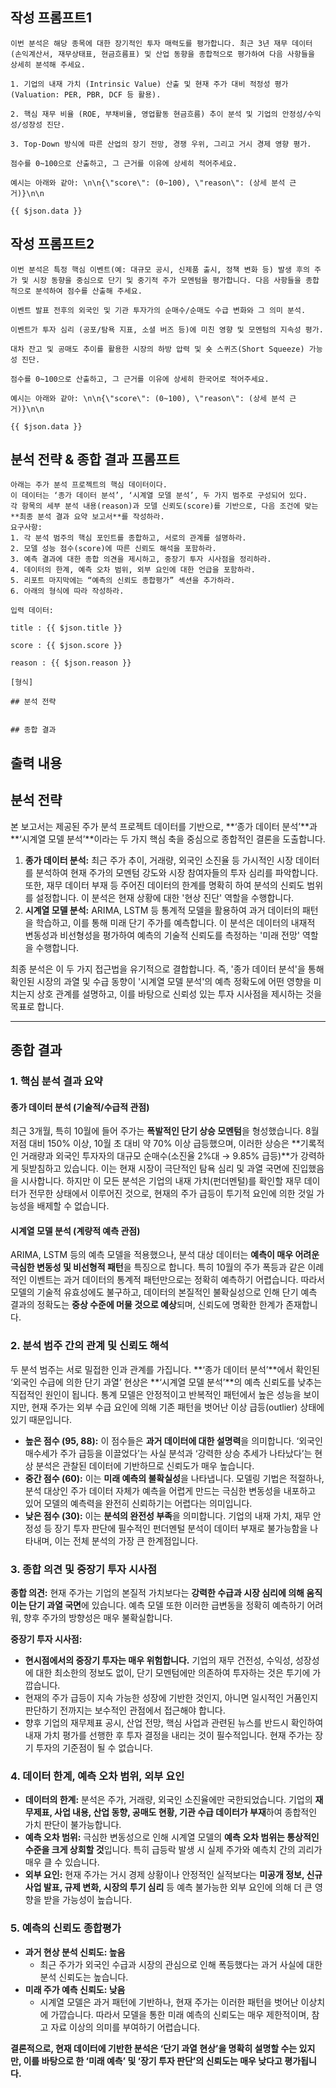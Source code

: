 ## 작성 프롬프트1
```
이번 분석은 해당 종목에 대한 장기적인 투자 매력도를 평가합니다. 최근 3년 재무 데이터 (손익계산서, 재무상태표, 현금흐름표) 및 산업 동향을 종합적으로 평가하여 다음 사항들을 상세히 분석해 주세요.

1. 기업의 내재 가치 (Intrinsic Value) 산출 및 현재 주가 대비 적정성 평가 (Valuation: PER, PBR, DCF 등 활용).

2. 핵심 재무 비율 (ROE, 부채비율, 영업활동 현금흐름) 추이 분석 및 기업의 안정성/수익성/성장성 진단.

3. Top-Down 방식에 따른 산업의 장기 전망, 경쟁 우위, 그리고 거시 경제 영향 평가.

점수를 0~100으로 산출하고, 그 근거를 이유에 상세히 적어주세요.

예시는 아래와 같아: \n\n{\"score\": (0~100), \"reason\": (상세 분석 근거)}\n\n

{{ $json.data }}
```

## 작성 프롬프트2
```
이번 분석은 특정 핵심 이벤트(예: 대규모 공시, 신제품 출시, 정책 변화 등) 발생 후의 주가 및 시장 동향을 중심으로 단기 및 중기적 주가 모멘텀을 평가합니다. 다음 사항들을 종합적으로 분석하여 점수를 산출해 주세요.

이벤트 발표 전후의 외국인 및 기관 투자가의 순매수/순매도 수급 변화와 그 의미 분석.

이벤트가 투자 심리 (공포/탐욕 지표, 소셜 버즈 등)에 미친 영향 및 모멘텀의 지속성 평가.

대차 잔고 및 공매도 추이를 활용한 시장의 하방 압력 및 숏 스퀴즈(Short Squeeze) 가능성 진단.

점수를 0~100으로 산출하고, 그 근거를 이유에 상세히 한국어로 적어주세요.

예시는 아래와 같아: \n\n{\"score\": (0~100), \"reason\": (상세 분석 근거)}\n\n

{{ $json.data }}
```
## 분석 전략 & 종합 결과 프롬프트
```
아래는 주가 분석 프로젝트의 핵심 데이터이다.
이 데이터는 ‘종가 데이터 분석’, ‘시계열 모델 분석’, 두 가지 범주로 구성되어 있다.
각 항목의 세부 분석 내용(reason)과 모델 신뢰도(score)를 기반으로, 다음 조건에 맞는 **최종 분석 결과 요약 보고서**를 작성하라.
요구사항:
1. 각 분석 범주의 핵심 포인트를 종합하고, 서로의 관계를 설명하라.
2. 모델 성능 점수(score)에 따른 신뢰도 해석을 포함하라.
3. 예측 결과에 대한 종합 의견을 제시하고, 중장기 투자 시사점을 정리하라.
4. 데이터의 한계, 예측 오차 범위, 외부 요인에 대한 언급을 포함하라.
5. 리포트 마지막에는 “예측의 신뢰도 종합평가” 섹션을 추가하라.
6. 아래의 형식에 따라 작성하라.

입력 데이터:

title : {{ $json.title }}

score : {{ $json.score }}

reason : {{ $json.reason }}

[형식]

## 분석 전략


## 종합 결과
```

## 출력 내용


## 분석 전략

본 보고서는 제공된 주가 분석 프로젝트 데이터를 기반으로, **‘종가 데이터 분석’**과 **‘시계열 모델 분석’**이라는 두 가지 핵심 축을 중심으로 종합적인 결론을 도출합니다.

1.  **종가 데이터 분석:** 최근 주가 추이, 거래량, 외국인 소진율 등 가시적인 시장 데이터를 분석하여 현재 주가의 모멘텀 강도와 시장 참여자들의 투자 심리를 파악합니다. 또한, 재무 데이터 부재 등 주어진 데이터의 한계를 명확히 하여 분석의 신뢰도 범위를 설정합니다. 이 분석은 현재 상황에 대한 '현상 진단' 역할을 수행합니다.
2.  **시계열 모델 분석:** ARIMA, LSTM 등 통계적 모델을 활용하여 과거 데이터의 패턴을 학습하고, 이를 통해 미래 단기 주가를 예측합니다. 이 분석은 데이터의 내재적 변동성과 비선형성을 평가하여 예측의 기술적 신뢰도를 측정하는 '미래 전망' 역할을 수행합니다.

최종 분석은 이 두 가지 접근법을 유기적으로 결합합니다. 즉, '종가 데이터 분석'을 통해 확인된 시장의 과열 및 수급 동향이 '시계열 모델 분석'의 예측 정확도에 어떤 영향을 미치는지 상호 관계를 설명하고, 이를 바탕으로 신뢰성 있는 투자 시사점을 제시하는 것을 목표로 합니다.

***

## 종합 결과

### 1. 핵심 분석 결과 요약

#### **종가 데이터 분석 (기술적/수급적 관점)**
최근 3개월, 특히 10월에 들어 주가는 **폭발적인 단기 상승 모멘텀**을 형성했습니다. 8월 저점 대비 150% 이상, 10월 초 대비 약 70% 이상 급등했으며, 이러한 상승은 **기록적인 거래량과 외국인 투자자의 대규모 순매수(소진율 2%대 → 9.85% 급등)**가 강력하게 뒷받침하고 있습니다. 이는 현재 시장이 극단적인 탐욕 심리 및 과열 국면에 진입했음을 시사합니다. 하지만 이 모든 분석은 기업의 내재 가치(펀더멘털)를 확인할 재무 데이터가 전무한 상태에서 이루어진 것으로, 현재의 주가 급등이 투기적 요인에 의한 것일 가능성을 배제할 수 없습니다.

#### **시계열 모델 분석 (계량적 예측 관점)**
ARIMA, LSTM 등의 예측 모델을 적용했으나, 분석 대상 데이터는 **예측이 매우 어려운 극심한 변동성 및 비선형적 패턴**을 특징으로 합니다. 특히 10월의 주가 폭등과 같은 이례적인 이벤트는 과거 데이터의 통계적 패턴만으로는 정확히 예측하기 어렵습니다. 따라서 모델의 기술적 유효성에도 불구하고, 데이터의 본질적인 불확실성으로 인해 단기 예측 결과의 정확도는 **중상 수준에 머물 것으로 예상**되며, 신뢰도에 명확한 한계가 존재합니다.

### 2. 분석 범주 간의 관계 및 신뢰도 해석

두 분석 범주는 서로 밀접한 인과 관계를 가집니다. **‘종가 데이터 분석’**에서 확인된 ‘외국인 수급에 의한 단기 과열’ 현상은 **‘시계열 모델 분석’**의 예측 신뢰도를 낮추는 직접적인 원인이 됩니다. 통계 모델은 안정적이고 반복적인 패턴에서 높은 성능을 보이지만, 현재 주가는 외부 수급 요인에 의해 기존 패턴을 벗어난 이상 급등(outlier) 상태에 있기 때문입니다.

*   **높은 점수 (95, 88):** 이 점수들은 **과거 데이터에 대한 설명력**을 의미합니다. ‘외국인 매수세가 주가 급등을 이끌었다’는 사실 분석과 ‘강력한 상승 추세가 나타났다’는 현상 분석은 관찰된 데이터에 기반하므로 신뢰도가 매우 높습니다.
*   **중간 점수 (60):** 이는 **미래 예측의 불확실성**을 나타냅니다. 모델링 기법은 적절하나, 분석 대상인 주가 데이터 자체가 예측을 어렵게 만드는 극심한 변동성을 내포하고 있어 모델의 예측력을 완전히 신뢰하기는 어렵다는 의미입니다.
*   **낮은 점수 (30):** 이는 **분석의 완전성 부족**을 의미합니다. 기업의 내재 가치, 재무 안정성 등 장기 투자 판단에 필수적인 펀더멘털 분석이 데이터 부재로 불가능함을 나타내며, 이는 전체 분석의 가장 큰 한계점입니다.

### 3. 종합 의견 및 중장기 투자 시사점

**종합 의견:** 현재 주가는 기업의 본질적 가치보다는 **강력한 수급과 시장 심리에 의해 움직이는 단기 과열 국면**에 있습니다. 예측 모델 또한 이러한 급변동을 정확히 예측하기 어려워, 향후 주가의 방향성은 매우 불확실합니다.

**중장기 투자 시사점:**
*   **현시점에서의 중장기 투자는 매우 위험합니다.** 기업의 재무 건전성, 수익성, 성장성에 대한 최소한의 정보도 없이, 단기 모멘텀에만 의존하여 투자하는 것은 투기에 가깝습니다.
*   현재의 주가 급등이 지속 가능한 성장에 기반한 것인지, 아니면 일시적인 거품인지 판단하기 전까지는 보수적인 관점에서 접근해야 합니다.
*   향후 기업의 재무제표 공시, 산업 전망, 핵심 사업과 관련된 뉴스를 반드시 확인하여 내재 가치 평가를 선행한 후 투자 결정을 내리는 것이 필수적입니다. 현재 주가는 장기 투자의 기준점이 될 수 없습니다.

### 4. 데이터 한계, 예측 오차 범위, 외부 요인

*   **데이터의 한계:** 분석은 주가, 거래량, 외국인 소진율에만 국한되었습니다. 기업의 **재무제표, 사업 내용, 산업 동향, 공매도 현황, 기관 수급 데이터가 부재**하여 종합적인 가치 판단이 불가능합니다.
*   **예측 오차 범위:** 극심한 변동성으로 인해 시계열 모델의 **예측 오차 범위는 통상적인 수준을 크게 상회할 것**입니다. 특히 급등락 발생 시 실제 주가와 예측치 간의 괴리가 매우 클 수 있습니다.
*   **외부 요인:** 현재 주가는 거시 경제 상황이나 안정적인 실적보다는 **미공개 정보, 신규 사업 발표, 규제 변화, 시장의 투기 심리** 등 예측 불가능한 외부 요인에 의해 더 큰 영향을 받을 가능성이 높습니다.

### 5. 예측의 신뢰도 종합평가

*   **과거 현상 분석 신뢰도: 높음**
    *   최근 주가가 외국인 수급과 시장의 관심으로 인해 폭등했다는 과거 사실에 대한 분석 신뢰도는 높습니다.
*   **미래 주가 예측 신뢰도: 낮음**
    *   시계열 모델은 과거 패턴에 기반하나, 현재 주가는 이러한 패턴을 벗어난 이상치에 가깝습니다. 따라서 모델을 통한 미래 예측의 신뢰도는 매우 제한적이며, 참고 자료 이상의 의미를 부여하기 어렵습니다.

**결론적으로, 현재 데이터에 기반한 분석은 ‘단기 과열 현상’을 명확히 설명할 수는 있지만, 이를 바탕으로 한 ‘미래 예측’ 및 ‘장기 투자 판단’의 신뢰도는 매우 낮다고 평가됩니다.**